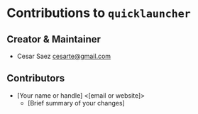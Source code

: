 # Contributions to `quicklauncher`

## Creator & Maintainer

* Cesar Saez <cesarte@gmail.com>


## Contributors

* [Your name or handle] <[email or website]>
  * [Brief summary of your changes]
